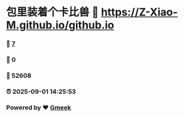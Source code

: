 # 包里装着个卡比兽 :link: https://Z-Xiao-M.github.io/github.io 
### :page_facing_up: [7](https://Z-Xiao-M.github.io/github.io/tag.html) 
### :speech_balloon: 0 
### :hibiscus: 52608 
### :alarm_clock: 2025-09-01 14:25:53 
### Powered by :heart: [Gmeek](https://github.com/Meekdai/Gmeek)
